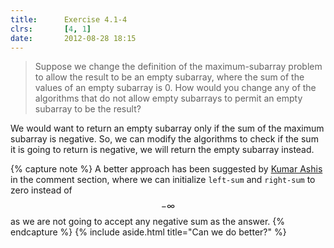 ```yaml
---
title:      Exercise 4.1-4
clrs:       [4, 1]
date:       2012-08-28 18:15
---
```


> Suppose we change the definition of the maximum-subarray problem to allow the result to be an empty subarray, where the sum of the values of an empty subarray is 0. How would you change any of the algorithms that do not allow empty subarrays to permit an empty subarray to be the result?

We would want to return an empty subarray only if the sum of the maximum subarray is negative. So, we can modify the algorithms to check if the sum it is going to return is negative, we will return the empty subarray instead.

{% capture note %}
A better approach has been suggested by [Kumar Ashis](https://disq.us/p/18apo2w) in the comment section, where we can initialize `left-sum` and `right-sum` to zero instead of $$-\infty$$ as we are not going to accept any negative sum as the answer.
{% endcapture %}
{% include aside.html title="Can we do better?" %}
